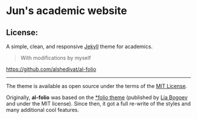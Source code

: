 # Jun's academic website


## License: 
A simple, clean, and responsive [Jekyll](https://jekyllrb.com/) theme for academics.

> With modifications by myself

https://github.com/alshedivat/al-folio

---

The theme is available as open source under the terms of the [MIT License](https://github.com/alshedivat/al-folio/blob/master/LICENSE).

Originally, **al-folio** was based on the [\*folio theme](https://github.com/bogoli/-folio) (published by [Lia Bogoev](https://liabogoev.com) and under the MIT license). Since then, it got a full re-write of the styles and many additional cool features.
